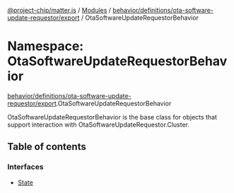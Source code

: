 [@project-chip/matter.js](../README.md) / [Modules](../modules.md) / [behavior/definitions/ota-software-update-requestor/export](behavior_definitions_ota_software_update_requestor_export.md) / OtaSoftwareUpdateRequestorBehavior

# Namespace: OtaSoftwareUpdateRequestorBehavior

[behavior/definitions/ota-software-update-requestor/export](behavior_definitions_ota_software_update_requestor_export.md).OtaSoftwareUpdateRequestorBehavior

OtaSoftwareUpdateRequestorBehavior is the base class for objects that support interaction with OtaSoftwareUpdateRequestor.Cluster.

## Table of contents

### Interfaces

- [State](../interfaces/behavior_definitions_ota_software_update_requestor_export.OtaSoftwareUpdateRequestorBehavior.State.md)
